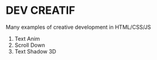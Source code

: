 # DEV CREATIF

Many examples of creative development in HTML/CSS/JS

1. Text Anim
2. Scroll Down
3. Text Shadow 3D